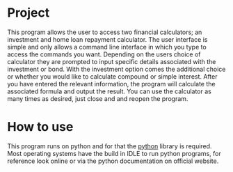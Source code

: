 # Project

This program allows the user to access two financial calculators; an investment and home loan repayment calculator.
The user interface is simple and only allows a command line interface in which you type to access the commands you want.
Depending on the users choice of calculator they are prompted to input specific details associated with the investment or bond. 
With the investment option comes the additional choice or whether you would like to calculate compound or simple interest. After you have entered the relevant information, the program will calculate the associated formula and output the result. You can use the calculator as many times as desired, just close and and reopen the program.

# How to use

This program runs on python and for that the [python](https://www.python.org/downloads/) library is required. Most operating systems have the build in IDLE to run python programs, for reference look online or via the python documentation on official website. 
